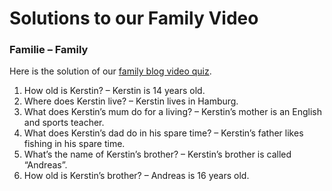 # Solutions to our Family Video

[](http://www.jabbalab.com/blog/wp-content/uploads/2013/05/Family-Video.jpg)

### Familie – Family

Here is the solution of our [family blog video quiz](../7882/video-with-questions-family.html).

1. How old is Kerstin? – Kerstin is 14 years old.
2. Where does Kerstin live? – Kerstin lives in Hamburg.
3. What does Kerstin’s mum do for a living? – Kerstin’s mother is an English and sports teacher.
4. What does Kerstin’s dad do in his spare time? – Kerstin’s father likes fishing in his spare time.
5. What’s the name of Kerstin’s brother? – Kerstin’s brother is called “Andreas”.
6. How old is Kerstin’s brother? – Andreas is 16 years old. 


